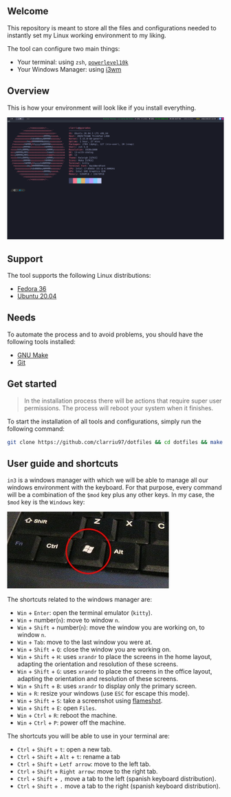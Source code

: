 
## Welcome

This repository is meant to store all the files and configurations needed to instantly set my Linux working environment to my liking.

The tool can configure two main things:

- Your terminal: using `zsh`, [`powerlevel10k`](https://github.com/romkatv/powerlevel10k)
- Your Windows Manager: using [i3wm](https://i3wm.org/)

## Overview

This is how your environment will look like if you install everything.

![terminal](images/terminal.png)

## Support

The tool supports the following Linux distributions:

- [Fedora 36](https://getfedora.org/)
- [Ubuntu 20.04](https://ubuntu.com/)

## Needs

To automate the process and to avoid problems, you should have the following tools installed:

- [GNU Make](https://www.gnu.org/software/make/)
- [Git](https://git-scm.com/)

## Get started

> In the installation process there will be actions that require super user permissions.
> The process will reboot your system when it finishes.

To start the installation of all tools and configurations, simply run the following command:

```bash
git clone https://github.com/clarriu97/dotfiles && cd dotfiles && make -s setup-env
```

## User guide and shortcuts

`in3` is a windows manager with which we will be able to manage all our windows environment
with the keyboard. For that purpose, every command will be a combination of the `$mod` key plus
any other keys. In my case, the `$mod` key is the `Windows` key:

![winkey](images/win_key.jpg)

The shortcuts related to the windows manager are:

- `Win` + `Enter`: open the terminal emulator (`kitty`).
- `Win` + number(`n`): move to window `n`.
- `Win` + `Shift` + number(`n`): move the window you are working on, to window `n`.
- `Win` + `Tab`: move to the last window you were at.
- `Win` + `Shift` + `Q`: close the window you are working on.
- `Win` + `Shift` + `H`: uses `xrandr` to place the screens in the home layout, adapting the orientation and resolution of these screens.
- `Win` + `Shift` + `G`: uses `xrandr` to place the screens in the office layout, adapting the orientation and resolution of these screens.
- `Win` + `Shift` + `B`: uses `xrandr` to display only the primary screen.
- `Win` + `R`: resize your windows (use `ESC` for escape this mode).
- `Win` + `Shift` + `S`: take a screenshot using [flameshot](https://github.com/flameshot-org/flameshot).
- `Win` + `Shift` + `E`: open `Files`.
- `Win` + `Ctrl` + `R`: reboot the machine.
- `Win` + `Ctrl` + `P`: power off the machine.

The shortcuts you will be able to use in your terminal are:
- `Ctrl` + `Shift` + `t`: open a new tab.
- `Ctrl` + `Shift` + `Alt` + `t`: rename a tab
- `Ctrl` + `Shift` + `Letf arrow`: move to the left tab.
- `Ctrl` + `Shift` + `Right arrow`: move to the right tab.
- `Ctrl` + `Shift` + `,` move a tab to the left (spanish keyboard distribution).
- `Ctrl` + `Shift` + `.` move a tab to the right (spanish keyboard distribution).
